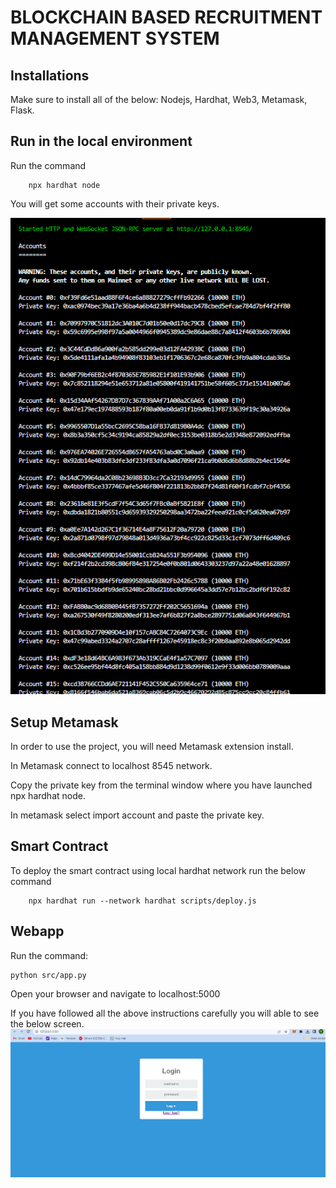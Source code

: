 
# BLOCKCHAIN BASED RECRUITMENT MANAGEMENT SYSTEM






## Installations

Make sure to install all of the below:
     Nodejs, Hardhat, Web3, Metamask, Flask.


     
      

## Run in the local environment
Run the command
    
        npx hardhat node

You will get some accounts with their private keys.


![App Screenshot](accounts.png)


## Setup Metamask

In order to use the project, you will need Metamask extension install.

In Metamask connect to localhost 8545 network.

Copy the private key from the terminal window where you have launched npx hardhat node.

In metamask select import account and paste the private key.

## Smart Contract

To deploy the smart contract using local hardhat network run the below command

    
        npx hardhat run --network hardhat scripts/deploy.js


## Webapp

Run the command:

    python src/app.py

Open your browser and navigate to localhost:5000

If you have followed all the above instructions carefully you will able to see the below screen.
![App Screenshot](login.png)

